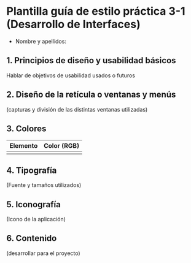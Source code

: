 # Plantilla guía de estilo práctica 3-1 (Desarrollo de Interfaces)

- Nombre y apellidos:

## 1. Principios de diseño y usabilidad básicos 

Hablar de objetivos de usabilidad usados o futuros

## 2. Diseño de la retícula o ventanas y menús 

(capturas y división de las distintas ventanas utilizadas)

## 3. Colores 

| Elemento  | Color (RGB) |
|-----------|-------------|
|           |             |

## 4.	Tipografía 

(Fuente y tamaños utilizados)

## 5. Iconografía 

(Icono de la aplicación)

## 6. Contenido

(desarrollar para el proyecto)
